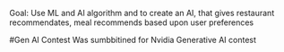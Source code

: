 Goal: Use ML and AI algorithm and to create an AI, that gives restaurant recommendates, meal recommends based upon user preferences

#Gen AI Contest
 Was sumbbitined for Nvidia Generative AI contest
